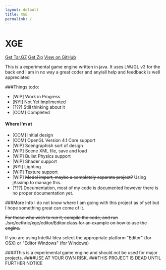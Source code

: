 ```yaml
---
layout: default
title: XGE
permalink: /
---
```


# XGE
[Get Tar.GZ](https://github.com/Cethric/XGE/tarball/master)
[Get Zip](https://github.com/Cethric/XGE/zipball/master)
[View on GitHub](https://github.com/Cethric/XGE)

This is a experimental game engine written in java.
It uses LWJGL v3 for the back end
I am in no way a great coder and any/all help and feedback is well
appreciated

###Things todo:
* [WIP] Work in Progress
* [NYI] Not Yet Implimented
* [???] Still thinking about it
* [COM] Completed

#### Where I'm at
+ [COM] Initial design
+ [COM] OpenGL Version 4.1 Core support
+ [WIP] Scengraphish sort of design
+ [WIP] Scene XML file, save and load
+ [WIP] Bullet Physics support
+ [WIP] Shader support
+ [NYI] Lighting
+ [WIP] Texture support
+ [WIP] ~~Model import, maybe a completely separate project?~~ Using
jAssimp to manage this.
+ [???] Documentation, most of my code is documented however there is no
proper documentation yet.

###More Info
I do not know where I am going with this project as of yet but I hope
something
great can come of it.

~~For those who wish to run it, compile the code, and run
./src/cethric/xge/editor/Editor.class for an example on how to use the
engine.~~

If you are using IntelliJ Idea select the appropriate platform "Editor"
(for OSX) or "Editor Windows" (for Windows)






####This is a experimental game engine and should not be used for major
projects.
####USE AT YOUR OWN RISK.
###THIS PROJECT IS DEAD UNTIL FURTHER NOTICE